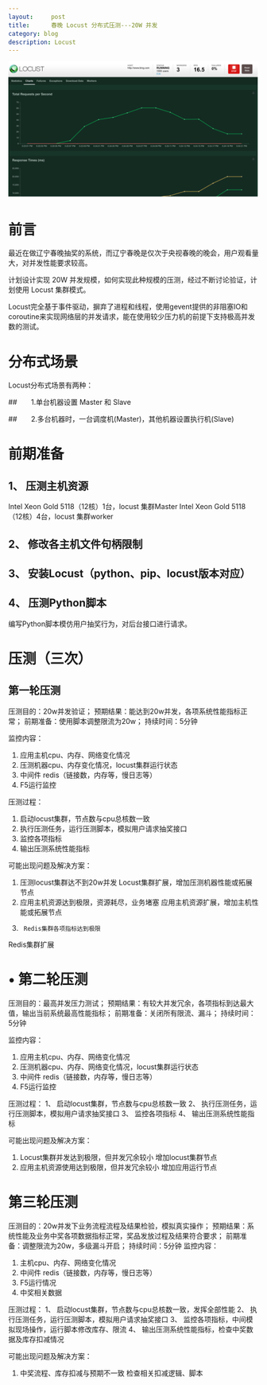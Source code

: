 ```yaml
---
layout:     post
title:      春晚 Locust 分布式压测---20W 并发
category: blog
description: Locust
---
```

![cat face](https://raw.githubusercontent.com/JounyWang/JounyWang.github.io/master/_posts/blog/image/locust.png)

#	前言

最近在做辽宁春晚抽奖的系统，而辽宁春晚是仅次于央视春晚的晚会，用户观看量大，对并发性能要求较高。

计划设计实现 20W 并发规模，如何实现此种规模的压测，经过不断讨论验证，计划使用 Locust 集群模式。

Locust完全基于事件驱动，摒弃了进程和线程，使用gevent提供的非阻塞IO和coroutine来实现网络层的并发请求，能在使用较少压力机的前提下支持极高并发数的测试。

#	分布式场景

Locust分布式场景有两种：

##　　1.单台机器设置 Master 和 Slave

##　　2.多台机器时，一台调度机(Master)，其他机器设置执行机(Slave)

#	前期准备

## 1、	压测主机资源

Intel Xeon Gold 5118（12核）1台，locust 集群Master
Intel Xeon Gold 5118（12核）4台，locust 集群worker

## 2、	修改各主机文件句柄限制

## 3、	安装Locust（python、pip、locust版本对应）

## 4、	压测Python脚本

编写Python脚本模仿用户抽奖行为，对后台接口进行请求。
 
#	压测（三次）

##	第一轮压测

压测目的：20w并发验证；
预期结果：能达到20w并发，各项系统性能指标正常；
前期准备：使用脚本调整限流为20w；
持续时间：5分钟

监控内容： 
1.	应用主机cpu、内存、网络变化情况
2.	压测机器cpu、内存变化情况，locust集群运行状态
3.	中间件 redis（链接数，内存等，慢日志等）
4.	F5运行监控

压测过程：
1.	启动locust集群，节点数与cpu总核数一致
2.	执行压测任务，运行压测脚本，模拟用户请求抽奖接口
3.	监控各项指标
4.	输出压测系统性能指标

可能出现问题及解决方案：

1.	压测locust集群达不到20w并发
Locust集群扩展，增加压测机器性能或拓展节点
2.	应用主机资源达到极限，资源耗尽，业务堵塞
应用主机资源扩展，增加主机性能或拓展节点
3.		Redis集群各项指标达到极限
Redis集群扩展

# •	第二轮压测

压测目的：最高并发压力测试；
预期结果：有较大并发冗余，各项指标到达最大值，输出当前系统最高性能指标；
前期准备：关闭所有限流、漏斗；
持续时间：5分钟

监控内容： 
1.	应用主机cpu、内存、网络变化情况
2.	压测机器cpu、内存、网络变化情况，locust集群运行状态
3.	中间件 redis（链接数，内存等，慢日志等）
4.	F5运行监控

压测过程：
1、	启动locust集群，节点数与cpu总核数一致
2、	执行压测任务，运行压测脚本，模拟用户请求抽奖接口
3、	监控各项指标
4、	输出压测系统性能指标

可能出现问题及解决方案：
1.	Locust集群并发达到极限，但并发冗余较小
增加locust集群节点
2.	应用主机资源使用达到极限，但并发冗余较小
增加应用运行节点

# 第三轮压测

压测目的：20w并发下业务流程流程及结果检验，模拟真实操作；
预期结果：系统性能及业务中奖各项数据指标正常，奖品发放过程及结果符合要求；
前期准备：调整限流为20w，多级漏斗开启；
持续时间：5分钟
监控内容： 
1.	主机cpu、内存、网络变化情况
2.	中间件 redis（链接数，内存等，慢日志等）
3.	F5运行情况
4.	中奖相关数据

压测过程：
1、	启动locust集群，节点数与cpu总核数一致，发挥全部性能
2、	执行压测任务，运行压测脚本，模拟用户请求抽奖接口
3、	监控各项指标，中间模拟现场操作，运行脚本修改库存、限流
4、	输出压测系统性能指标，检查中奖数据及库存扣减情况

可能出现问题及解决方案：
1.	中奖流程、库存扣减与预期不一致
检查相关扣减逻辑、脚本

